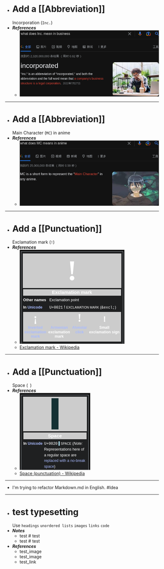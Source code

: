 - # Add a [[Abbreviation]]
  Incorporation (`Inc.`)
- ***References***
	- ![image.png](../assets/image_1667909309416_0.png)
- ---
- # Add a [[Abbreviation]]
  Main Character (`MC`) in anime
- ***References***
	- ![image.png](../assets/image_1667899830234_0.png)
- ---
- # Add a [[Punctuation]]
  Exclamation mark (`!`)
- ***References***
	- ![image.png](../assets/image_1667896062815_0.png)
	- [Exclamation mark - Wikipedia](https://en.wikipedia.org/wiki/Exclamation_mark)
- ---
- # Add a [[Punctuation]]
  Space (` `)
- ***References***
	- ![image.png](../assets/image_1667881614863_0.png)
	- [Space (punctuation) - Wikipedia](https://en.wikipedia.org/wiki/Space_(punctuation))
- ---
- I'm trying to refactor Markdown.md in English. #Idea
- ---
- # test typesetting
  Use `headings` `unordered lists` `images` `links` `code`
- ***Notes***
	- test # test
	- test # test
- ***References***
	- test_image
	- test_image
	- test_link